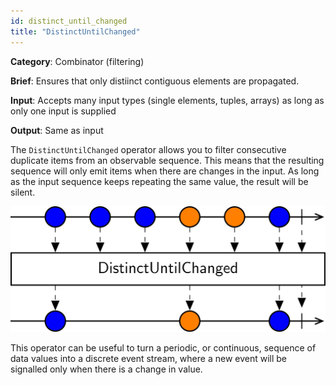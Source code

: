 ```yaml
---
id: distinct_until_changed
title: "DistinctUntilChanged"
---
```


**Category**: Combinator (filtering)

**Brief**: Ensures that only distiinct contiguous elements are propagated.

**Input**: Accepts many input types (single elements, tuples, arrays) as long as only one input is supplied

**Output**: Same as input

The `DistinctUntilChanged` operator allows you to filter consecutive duplicate items from an observable sequence. This means that the resulting sequence will only emit items when there are changes in the input. As long as the input sequence keeps repeating the same value, the result will be silent.

![DistinctUntilChanged operator](images/distinct_until_changed.svg)

This operator can be useful to turn a periodic, or continuous, sequence of data values into a discrete event stream, where a new event will be signalled only when there is a change in value.